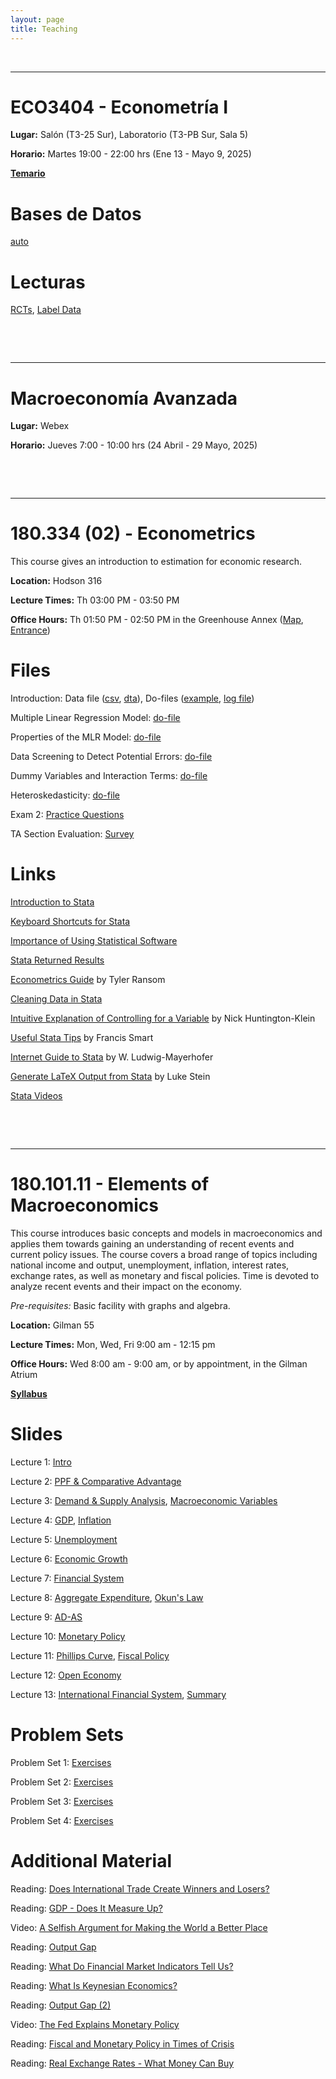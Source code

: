 ```yaml
---
layout: page
title: Teaching
---
```


&nbsp;

---
# ECO3404 - Econometría I


**Lugar:** Salón (T3-25 Sur), Laboratorio (T3-PB Sur, Sala 5)

**Horario:** Martes 19:00 - 22:00 hrs (Ene 13 - Mayo 9, 2025)

[**Temario**](/files/teaching/econometria/temario.pdf)

# Bases de Datos
 
[auto](/files/teaching/econometria/auto.xlsx)
<!--  [wgthgtage](/files/teaching/econometria/wgthgtage.xlsx), [elemapi](/files/teaching/econometria/elemapi.dta), [elemapi2](/files/teaching/econometria/elemapi2.dta) -->

# Lecturas

[RCTs](/files/teaching/econometria/L01-Nobel-2019.pdf), [Label Data](/files/teaching/econometria/L02-Label-Data.pdf)

&nbsp;

&nbsp;

---
# Macroeconomía Avanzada


**Lugar:** Webex
<!-- https://banxico.webex.com/meet/pavel.solis -->

**Horario:** Jueves 7:00 - 10:00 hrs (24 Abril - 29 Mayo, 2025)


&nbsp;

&nbsp;

---
# 180.334 (02) - Econometrics

This course gives an introduction to estimation for economic research.

<!-- **E-mail:** <msolism1@jhu.edu> -->

**Location:** Hodson 316

**Lecture Times:** Th 03:00 PM - 03:50 PM

**Office Hours:** Th 01:50 PM - 02:50 PM in the Greenhouse Annex ([Map](/files/teaching/Greenhouse_Map.png), [Entrance](/files/teaching/Greenhouse_Entrance.png))

# Files

Introduction: Data file ([csv](/files/teaching/metrics/intro_hs0.csv), [dta](/files/teaching/metrics/intro_hs0.dta)), Do-files ([example](/files/teaching/metrics/example.do), [log file](/files/teaching/metrics/how-to-log-file.do))

Multiple Linear Regression Model: [do-file](/files/teaching/metrics/MLR.do)

Properties of the MLR Model: [do-file](/files/teaching/metrics/MLR_properties.do)

Data Screening to Detect Potential Errors: [do-file](/files/teaching/metrics/Data_Screening.do)

Dummy Variables and Interaction Terms: [do-file](/files/teaching/metrics/Dummies_Interactions.do)

Heteroskedasticity: [do-file](/files/teaching/metrics/Heteroskedasticity.do)

Exam 2: [Practice Questions](/files/teaching/metrics/Exam2_PracticeQuestions.pdf)

TA Section Evaluation: [Survey](https://forms.gle/Xfvf7yYhhdUcPRWE6)

# Links

[Introduction to Stata](https://en.wikibooks.org/wiki/Stata/Introduction)

[Keyboard Shortcuts for Stata](http://www.carlhiggs.com/2014/04/keyboard-shortcuts-for-stataic-13/)

[Importance of Using Statistical Software](https://www.sciencemag.org/news/2016/08/one-five-genetics-papers-contains-errors-thanks-microsoft-excel)

[Stata Returned Results](https://stats.idre.ucla.edu/stata/faq/how-can-i-access-information-stored-after-i-run-a-command-in-stata-returned-results/)

[Econometrics Guide](/files/teaching/metrics/Econometrics_Guide.pdf) by Tyler Ransom

[Cleaning Data in Stata](https://mdl.library.utoronto.ca/technology/tutorials/cleaning-data-stata)

[Intuitive Explanation of Controlling for a Variable](http://nickchk.com/causalgraphs.html) by Nick Huntington-Klein

[Useful Stata Tips](http://www.econometricsbysimulation.com/p/stata.html) by Francis Smart

[Internet Guide to Stata](http://wlm.userweb.mwn.de/Stata/wstatord.htm) by W. Ludwig-Mayerhofer

[Generate LaTeX Output from Stata](https://github.com/lukestein/stata-latex-workflows) by Luke Stein

[Stata Videos](https://www.youtube.com/user/statacorp/playlists)


&nbsp;

&nbsp;

---
# 180.101.11 - Elements of Macroeconomics


This course introduces basic concepts and models in macroeconomics and applies them towards gaining an understanding of recent events and current policy issues. The course covers a broad range of topics including national income and output, unemployment, inflation, interest rates, exchange rates, as well as monetary and fiscal policies. Time is devoted to analyze recent events and their impact on the economy. 

*Pre-requisites:* Basic facility with graphs and algebra. 

<!-- **E-mail:** <msolism1@jhu.edu> -->

**Location:** Gilman 55

**Lecture Times:** Mon, Wed, Fri    9:00 am - 12:15 pm

**Office Hours:** Wed 8:00 am - 9:00 am, or by appointment, in the Gilman Atrium

[**Syllabus**](/files/teaching/macro/Syllabus101.pdf)

# Slides

Lecture 1: [Intro](/files/teaching/macro/Slides101_01_Intro.pdf)

Lecture 2: [PPF & Comparative Advantage](/files/teaching/macro/Slides101_02_PPF.pdf)

Lecture 3: [Demand & Supply Analysis](/files/teaching/macro/Slides101_03_DS.pdf), [Macroeconomic Variables](/files/teaching/macro/Slides101_03_MacroVars.pdf)

Lecture 4: [GDP](/files/teaching/macro/Slides101_04_GDP.pdf), [Inflation](/files/teaching/macro/Slides101_04_Inflation.pdf)

Lecture 5: [Unemployment](/files/teaching/macro/Slides101_05_Unemployment.pdf)

Lecture 6: [Economic Growth](/files/teaching/macro/Slides101_06_Growth.pdf)

Lecture 7: [Financial System](/files/teaching/macro/Slides101_07_S&I.pdf)

Lecture 8: [Aggregate Expenditure](/files/teaching/macro/Slides101_08_AE.pdf), [Okun's Law](/files/teaching/macro/Slides101_08_Okun.pdf)

Lecture 9: [AD-AS](/files/teaching/macro/Slides101_09_AD-AS.pdf)

Lecture 10: [Monetary Policy](/files/teaching/macro/Slides101_10_MP.pdf)

Lecture 11: [Phillips Curve](/files/teaching/macro/Slides101_11_PC.pdf), [Fiscal Policy](/files/teaching/macro/Slides101_11_FP.pdf)

Lecture 12: [Open Economy](/files/teaching/macro/Slides101_12_OE.pdf)

Lecture 13: [International Financial System](/files/teaching/macro/Slides101_13_IFS.pdf), [Summary](/files/teaching/macro/Slides101_13_Summary.pdf)

# Problem Sets

Problem Set 1: [Exercises](/files/teaching/macro/PS1.pdf)

Problem Set 2: [Exercises](/files/teaching/macro/PS2.pdf)

Problem Set 3: [Exercises](/files/teaching/macro/PS3.pdf)

Problem Set 4: [Exercises](/files/teaching/macro/PS4.pdf)

# Additional Material

Reading: [Does International Trade Create Winners and Losers?](/files/teaching/macro/Reading-International_Trade.pdf)

Reading: [GDP - Does It Measure Up?](/files/teaching/macro/Reading-GDP.pdf)

Video: [A Selfish Argument for Making the World a Better Place](https://youtu.be/rvskMHn0sqQ)

Reading: [Output Gap](/files/teaching/macro/Reading-Output_Gap.pdf)

Reading: [What Do Financial Market Indicators Tell Us?](/files/teaching/macro/Reading-Financial_Market_Indicators.pdf)

Reading: [What Is Keynesian Economics?](/files/teaching/macro/Reading-Keynesian_Economics.pdf)

Reading: [Output Gap (2)](/files/teaching/macro/Reading-Output_Gap_2.pdf)

Video: [The Fed Explains Monetary Policy](https://youtu.be/wOfQPn9Jwpo)

Reading: [Fiscal and Monetary Policy in Times of Crisis](/files/teaching/macro/Reading-FP&MP_in_Crisis.pdf)

Reading: [Real Exchange Rates - What Money Can Buy](/files/teaching/macro/Reading-RER.pdf)

<!--
---
# Testimonials
> Lorem ipsum dolor sit amet, consectetur adipiscing elit.
___
-->

